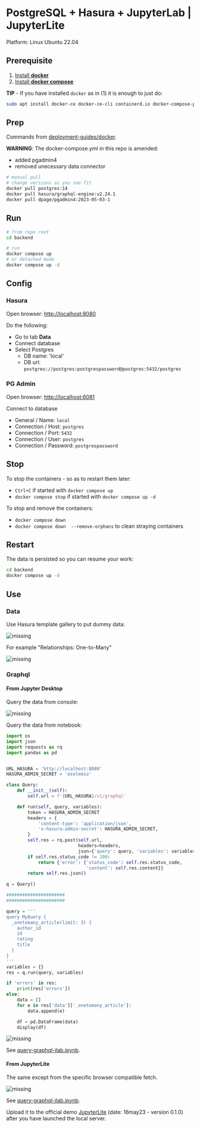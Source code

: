# PostgreSQL + Hasura + JupyterLab | JupyterLite

Platform: Linux Ubuntu 22.04

## Prerequisite

1. [Install **docker**](https://www.digitalocean.com/community/tutorials/how-to-install-and-use-docker-on-ubuntu-22-04)
1. [Install **docker compose**](https://linux.how2shout.com/install-and-configure-docker-compose-on-ubuntu-22-04-lts-jammy/)

**TIP** - If you have installed `docker` as in (1) it is enough to just do:

```sh
sudo apt install docker-ce docker-ce-cli containerd.io docker-compose-plugin
```

## Prep

Commands from [deployment-guides/docker](https://hasura.io/docs/latest/deployment/deployment-guides/docker/).

**WARNING**: The docker-compose.yml in this repo is amended:

- added pgadmin4
- removed unecessary data connector

```sh
# manual pull
# change versions as you see fit
docker pull postgres:14
docker pull hasura/graphql-engine:v2.24.1
docker pull dpage/pgadmin4:2023-05-03-1
```

## Run

```sh
# from repo root
cd backend

# run
docker compose up
# or detached mode
docker compose up -d
```

## Config

### Hasura

Open browser: [http://localhost:8080](http://localhost:8080)

Do the following:

- Go to tab **Data**
- Connect database
- Select Postgres
  - DB name: 'local'
  - DB url: `postgres://postgres:postgrespassword@postgres:5432/postgres`

### PG Admin

Open browser: [http://localhost:6081](http://localhost:6081)

Connect to database

- General / Name: `local`
- Connection / Host: `postgres`
- Connection / Port: `5432`
- Connection / User: `postgres`
- Connection / Password: `postgrespassword`

## Stop

To stop the containers - so as to restart them later:

- `Ctrl+C` if started with `docker compose up`
- `docker compose stop` if started with `docker compose up -d`

To stop and remove the containers:

- `docker compose down`
- `docker compose down  --remove-orphans` to clean straying containers

## Restart

The data is persisted so you can resume your work:

```sh
cd backend
docker compose up -d
```

## Use

### Data

Use Hasura template gallery to put dummy data:

![missing](./img/hasura-template-gallery.png)

For example "Relationships: One-to-Many"

![missing](./img/hasura-one-to-many.png)

### Graphql

#### From Jupyter Desktop

Query the data from console:

![missing](./img/graphql-query.png)

Query the data from notebook:

```py
import os
import json
import requests as rq
import pandas as pd


URL_HASURA = 'http://localhost:8080'
HASURA_ADMIN_SECRET = 'osolemio'

class Query:
    def __init__(self):
        self.url = f'{URL_HASURA}/v1/graphql'

    def run(self, query, variables):
        token = HASURA_ADMIN_SECRET
        headers = {
            'content-type': 'application/json',
            'x-hasura-admin-secret': HASURA_ADMIN_SECRET,
        }
        self.res = rq.post(self.url,
                           headers=headers,
                           json={'query': query, 'variables': variables})
        if self.res.status_code != 200:
            return {'error': {'status_code': self.res.status_code,
                              'content': self.res.content}}
        return self.res.json()

q = Query()

######################
######################

query = '''
query MyQuery {
  _onetomany_article(limit: 3) {
    author_id
    id
    rating
    title
  }
}
'''
variables = {}
res = q.run(query, variables)

if 'errors' in res:
    print(res['errors'])
else:
    data = []
    for e in res['data']['_onetomany_article']:
        data.append(e)

    df = pd.DataFrame(data)
    display(df)

```

![missing](./img/graphql-from-jlab.png)

See [query-graphql-jlab.ipynb](./notebook/query-graphql-jlab.ipynb).

#### From JupyterLite

The same except from the specific browser compatible fetch.

![missing](./img/graphql-from-jlite.png)

See [query-graphql-jlab.ipynb](./notebook/query-graphql-jlab.ipynb).

Upload it to the official demo [JupyterLite](https://jupyterlite.readthedocs.io/) (date: 16may23 - version 0.1.0) after you have launched the local server.
